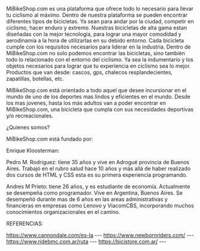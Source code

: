 MiBikeShop.com es una plataforma que ofrece todo lo necesario para llevar tu ciclismo al máximo. Dentro de nuestra plataforma se pueden encontrar diferentes tipos de bicicletas.
Ya sean para andar por la ciudad, competir en ciclismo, hacer enduro y extremo. Nuestras bicicletas de alta gama estan diseñadas con la mejor tecnología, para lograr una mayor 
comodidad y aerodinamía a la hora de utilizarlas en su debido entorno. Cada bicicleta cumple con los requisitos necesarios para liderar en la industria.
Dentro de MiBikeShop.com no solo podemos encontrar las bicicletas, sino también todo lo relacionado con el entorno del ciclismo. Ya sea la indumentario y los objetos necesarios
para lograr que tu experiencia en ciclismo sea lo mejor. Productos que van desde: cascos, gps, chalecos resplandecientes, zapatillas, botellas, etc.

MiBikeShop.com está orientado a todo aquel que desee incursionar en el mundo de uno de los deportes mas lindos y eficientes en el mundo. Desde los mas jovenes, hasta los más 
adultos van a poder encontrar en MiBikeShop.com, una bicicleta que cumpla con sus necesidades deportivas y/o recreacionales.


¿Quienes somos?

MiBikeShop.com está fundado por:

Enrique Kloosterman:

Pedro M. Rodriguez: tiene 35 años y vive en Adrogué provincia de Buenos Aires.
Trabajó en el rubro salud hace 10 años y más allá de haber realizado dos cursos de HTML y CSS esta es su primera experiencia programando.

Andres M Prieto: tiene 26 años, y es estudiante de economía. Actualmente se desempeña como programador. Vive en Argentina, Buenos Aires. Se desempeñó durante mas de 6 años en las areas administrativas y financieras en empresas como Lenovo y ViacomCBS, incorporando muchos conocimientos organizacionales en el camino. 


REFERENCIAS:

https://www.cannondale.com/es-la  ---
https://www.newbornriders.com/    ---
https://www.ridebmc.com.ar/ruta   ---
https://bicistore.com.ar/   ---
